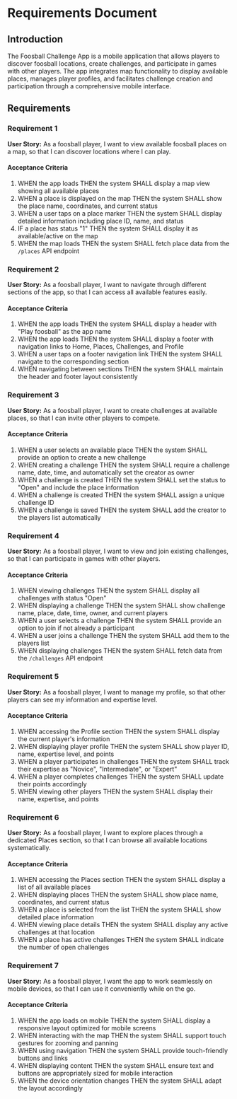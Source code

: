 # Requirements Document

## Introduction

The Foosball Challenge App is a mobile application that allows players to discover foosball locations, create challenges, and participate in games with other players. The app integrates map functionality to display available places, manages player profiles, and facilitates challenge creation and participation through a comprehensive mobile interface.

## Requirements

### Requirement 1

**User Story:** As a foosball player, I want to view available foosball places on a map, so that I can discover locations where I can play.

#### Acceptance Criteria

1. WHEN the app loads THEN the system SHALL display a map view showing all available places
2. WHEN a place is displayed on the map THEN the system SHALL show the place name, coordinates, and current status
3. WHEN a user taps on a place marker THEN the system SHALL display detailed information including place ID, name, and status
4. IF a place has status "1" THEN the system SHALL display it as available/active on the map
5. WHEN the map loads THEN the system SHALL fetch place data from the `/places` API endpoint

### Requirement 2

**User Story:** As a foosball player, I want to navigate through different sections of the app, so that I can access all available features easily.

#### Acceptance Criteria

1. WHEN the app loads THEN the system SHALL display a header with "Play foosball" as the app name
2. WHEN the app loads THEN the system SHALL display a footer with navigation links to Home, Places, Challenges, and Profile
3. WHEN a user taps on a footer navigation link THEN the system SHALL navigate to the corresponding section
4. WHEN navigating between sections THEN the system SHALL maintain the header and footer layout consistently

### Requirement 3

**User Story:** As a foosball player, I want to create challenges at available places, so that I can invite other players to compete.

#### Acceptance Criteria

1. WHEN a user selects an available place THEN the system SHALL provide an option to create a new challenge
2. WHEN creating a challenge THEN the system SHALL require a challenge name, date, time, and automatically set the creator as owner
3. WHEN a challenge is created THEN the system SHALL set the status to "Open" and include the place information
4. WHEN a challenge is created THEN the system SHALL assign a unique challenge ID
5. WHEN a challenge is saved THEN the system SHALL add the creator to the players list automatically

### Requirement 4

**User Story:** As a foosball player, I want to view and join existing challenges, so that I can participate in games with other players.

#### Acceptance Criteria

1. WHEN viewing challenges THEN the system SHALL display all challenges with status "Open"
2. WHEN displaying a challenge THEN the system SHALL show challenge name, place, date, time, owner, and current players
3. WHEN a user selects a challenge THEN the system SHALL provide an option to join if not already a participant
4. WHEN a user joins a challenge THEN the system SHALL add them to the players list
5. WHEN displaying challenges THEN the system SHALL fetch data from the `/challenges` API endpoint

### Requirement 5

**User Story:** As a foosball player, I want to manage my profile, so that other players can see my information and expertise level.

#### Acceptance Criteria

1. WHEN accessing the Profile section THEN the system SHALL display the current player's information
2. WHEN displaying player profile THEN the system SHALL show player ID, name, expertise level, and points
3. WHEN a player participates in challenges THEN the system SHALL track their expertise as "Novice", "Intermediate", or "Expert"
4. WHEN a player completes challenges THEN the system SHALL update their points accordingly
5. WHEN viewing other players THEN the system SHALL display their name, expertise, and points

### Requirement 6

**User Story:** As a foosball player, I want to explore places through a dedicated Places section, so that I can browse all available locations systematically.

#### Acceptance Criteria

1. WHEN accessing the Places section THEN the system SHALL display a list of all available places
2. WHEN displaying places THEN the system SHALL show place name, coordinates, and current status
3. WHEN a place is selected from the list THEN the system SHALL show detailed place information
4. WHEN viewing place details THEN the system SHALL display any active challenges at that location
5. WHEN a place has active challenges THEN the system SHALL indicate the number of open challenges

### Requirement 7

**User Story:** As a foosball player, I want the app to work seamlessly on mobile devices, so that I can use it conveniently while on the go.

#### Acceptance Criteria

1. WHEN the app loads on mobile THEN the system SHALL display a responsive layout optimized for mobile screens
2. WHEN interacting with the map THEN the system SHALL support touch gestures for zooming and panning
3. WHEN using navigation THEN the system SHALL provide touch-friendly buttons and links
4. WHEN displaying content THEN the system SHALL ensure text and buttons are appropriately sized for mobile interaction
5. WHEN the device orientation changes THEN the system SHALL adapt the layout accordingly